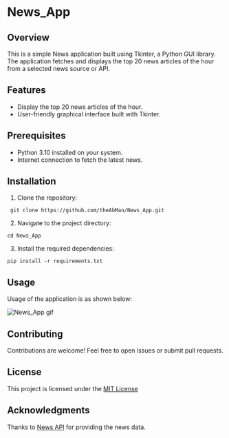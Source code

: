 
# News_App

## Overview

This is a simple News application built using Tkinter, a Python GUI library. The application fetches and displays the top 20 news articles of the hour from a selected news source or API.

## Features

* Display the top 20 news articles of the hour.
* User-friendly graphical interface built with Tkinter.

## Prerequisites
* Python 3.10 installed on your system.
* Internet connection to fetch the latest news.

## Installation

1. Clone the repository:

``` git clone https://github.com/theAbMan/News_App.git```

2. Navigate to the project directory:

``` cd News_App ```

3. Install the required dependencies:

``` pip install -r requirements.txt ```

## Usage

Usage of the application is as shown below:

![News_App gif](/images/news_app.gif)

## Contributing

Contributions are welcome! Feel free to open issues or submit pull requests.

## License

This project is licensed under the [MIT License](https://www.mit.edu/~amini/LICENSE.md)

## Acknowledgments

Thanks to [News API](https://newsapi.org/) for providing the news data.